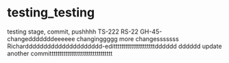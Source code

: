# testing_testing
testing stage, commit, pushhhh
TS-222
RS-22
GH-45-changedddddddeeeeee
changinggggg
more changesssssss
Richarddddddddddddddddddddd-editttttttttttttttttttttdddddd
dddddd
update
another
committtttttttttttttttttttttttttttttt
